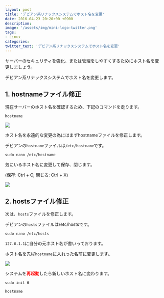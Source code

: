 ```yaml
---
layout: post
title: 'デビアン系リナックスシステムでホスト名を変更'
date: 2016-04-23 20:20:00 +0900
description:  
image: '/assets/img/mini-logo-twitter.png'
tags:
- Linux
categories:
twitter_text: 'デビアン系リナックスシステムでホスト名を変更'
---
```


サーバーのセキュリティを強化、または管理をしやすくするためにホスト名を変更しましょう。

デビアン系リナックスシステムでホスト名を変更します。

## 1. hostnameファイル修正
現在サーバーのホスト名を確認するため、下記のコマンドを走ります。
```
hostname
```
<a href="https://minibrary.com/blogimg/img20160306-016.png" data-lightbox="15"><img src="https://minibrary.com/blogimg/img20160306-016.png"></a>

ホスト名を永遠的な変更の為にはまずhostnameファイルを修正します。

デビアンの`hostname`ファイルは`/etc/hostname`です。

```
sudo nano /etc/hostname
```

気にいるホスト名に変更して保存、閉じます。

(保存: Ctrl + O, 閉じる: Ctrl + X)

<a href="https://minibrary.com/blogimg/img20160306-018.png" data-lightbox="15"><img src="https://minibrary.com/blogimg/img20160306-018.png"></a>

## 2. hostsファイル修正

次は、`hosts`ファイルを修正します。

デビアンの`hosts`ファイルは/etc/hostsです。

```
sudo nano /etc/hosts
```

`127.0.1.1`に自分の元ホスト名が書いっております。

ホスト名を先程`hostname`に入れった名前に変更します。

<a href="https://minibrary.com/blogimg/img20160306-017.png" data-lightbox="15"><img src="https://minibrary.com/blogimg/img20160306-017.png"></a>

システムを<b><font color="red">再起動</b></font>したら新しいホスト名に変わります。

```
sudo init 6
```

```
hostname
```
